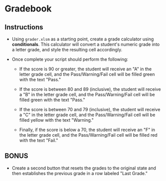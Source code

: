 # Gradebook

## Instructions

* Using `grader.xlsm` as a starting point, create a grade calculator using **conditionals**. This calculator will convert a student's numeric grade into a letter grade, and style the resulting cell accordingly.

* Once complete your script should perform the following:

  * If the score is 90 or greater, the student will receive an "A" in the letter grade cell, and the Pass/Warning/Fail cell will be filled green with the text "Pass."

  * If the score is between 80 and 89 (inclusive), the student will receive a "B" in the letter grade cell, and the Pass/Warning/Fail cell will be filled green with the text "Pass."

  * If the score is between 70 and 79 (inclusive), the student will receive a "C" in the letter grade cell, and the Pass/Warning/Fail cell will be filled yellow with the text "Warning."

  * Finally, if the score is below a 70, the student will receive an "F" in the letter grade cell, and the Pass/Warning/Fail cell will be filled red with the text "Fail."

## BONUS

* Create a second button that resets the grades to the original state and then establishes the previous grade in a row labeled "Last Grade."
